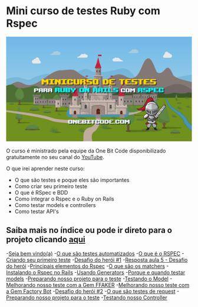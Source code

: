 # Mini curso de testes Ruby com Rspec

![RSpec](img/capa-minicurso-testes_1.png)

O curso é ministrado pela equipe da One Bit Code disponibilizado gratuitamente no seu canal do [YouTube](https://www.youtube.com/watch?v=eb2VaG9bfSE&list=PLdDT8if5attGc3fgFsFe5cvV9MwlVFNLW&index=1&ab_channel=OneBitCode).

O que irei aprender neste curso:

* O que são testes e poque eles são importantes
* Como criar seu primeiro teste
* O que é RSpec e BDD
* Como integrar o Rspec e o Ruby on Rails
* Como testar models e controllers
* Como testar API's

## Saiba mais no índice ou pode ir direto para o projeto clicando [aqui](https://github.com/users/OsirisMariano/projects/20)

-[Seja bem vindo(a)](https://github.com/OsirisMariano/OBC_Rspec/issues/1)
-[O que são testes automatizados](https://github.com/OsirisMariano/OBC_Rspec/issues/2)
-[O que é o RSPEC](https://github.com/OsirisMariano/OBC_Rspec/issues/3)
-[Criando seu primeiro teste](https://github.com/OsirisMariano/OBC_Rspec/issues/4)
-[Desafio do herói #1](https://github.com/OsirisMariano/OBC_Rspec/issues/5)
-[Resposta aula 5 - Desafio do herói](https://github.com/OsirisMariano/OBC_Rspec/issues/6)
-[Principais elementos do Rspec](https://github.com/OsirisMariano/OBC_Rspec/issues/7)
-[O que são os matchers](https://github.com/OsirisMariano/OBC_Rspec/issues/8)
-[Instalando o Rspec no Rails](https://github.com/OsirisMariano/OBC_Rspec/issues/9)
-[Usando Generators](https://github.com/OsirisMariano/OBC_Rspec/issues/10)
-[Porque e quando testar models](https://github.com/OsirisMariano/OBC_Rspec/issues/11)
-[Preparando nosso projeto para o teste](https://github.com/OsirisMariano/OBC_Rspec/issues/12)
-[Testando o Model](https://github.com/OsirisMariano/OBC_Rspec/issues/13)
-[Melhorando nosso teste com a Gem FFAKER](https://github.com/OsirisMariano/OBC_Rspec/issues/14)
-[Melhorando nosso teste com a Gem Factory Bot](https://github.com/OsirisMariano/OBC_Rspec/issues/15)
-[Desafio do herói #2](https://github.com/OsirisMariano/OBC_Rspec/issues/16)
-[O que são testes de request](https://github.com/OsirisMariano/OBC_Rspec/issues/17)
-[Preparando nosso projeto para o teste](https://github.com/OsirisMariano/OBC_Rspec/issues/18)
-[Testando nosso Controller](https://github.com/OsirisMariano/OBC_Rspec/issues/19)

